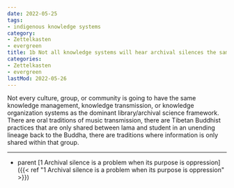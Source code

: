 ```yaml
---
date: 2022-05-25
tags:
- indigenous knowledge systems
category:
- Zettelkasten
- evergreen
title: 1b Not all knowledge systems will hear archival silences the same way
categories:
- Zettelkasten
- evergreen
lastMod: 2022-05-26
---
```

Not every culture, group, or community is going to have the same knowledge management, knowledge transmission, or knowledge organization systems as the dominant library/archival science framework. There are oral traditions of music transmission, there are Tibetan Buddhist practices that are only shared between lama and student in an unending lineage back to the Buddha, there are traditions where information is only shared within that group.


-----

- parent [1 Archival silence is a problem when its purpose is oppression]({{< ref "1 Archival silence is a problem when its purpose is oppression" >}})
